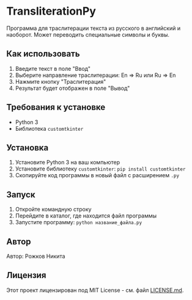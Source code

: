 # TransliterationPy

Программа для траслитерации текста из русского в английский и наоборот. Может переводить специальные символы и буквы.

## Как использовать

1. Введите текст в поле "Ввод"
2. Выберите направление траслитерации: En => Ru или Ru => En
3. Нажмите кнопку "Траслитерация"
4. Результат будет отображен в поле "Вывод"

## Требования к установке

- Python 3
- Библиотека `customtkinter`

## Установка

1. Установите Python 3 на ваш компьютер
2. Установите библиотеку `customtkinter`: `pip install customtkinter`
3. Скопируйте код программы в новый файл с расширением `.py`

## Запуск

1. Откройте командную строку
2. Перейдите в каталог, где находится файл программы
3. Запустите программу: `python название_файла.py`

## Автор

Автор: Рожков Никита

## Лицензия

Этот проект лицензирован под MIT License - см. файл [LICENSE.md](LICENSE.md).

